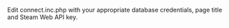 Edit connect.inc.php with your appropriate database credentials, page title and Steam Web API key.

